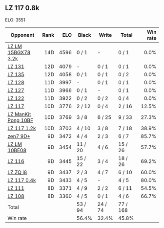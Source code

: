 ## LZ 117 0.8k ##

ELO: 3551

Opponent | Rank | ELO | Black | Write | Total | Win rate
---------|-----:|----:|-------|-------|-------|-------:
[LZ LM 15BGX78 3.2k](LZ%20LM%2015BGX78%203.2k.md) | 14D | 4596 | 0 / 1 | - | 0 / 1 | 0.0%
[LZ 131](LZ%20131.md) | 12D | 4079 | - | 0 / 1 | 0 / 1 | 0.0%
[LZ 135](LZ%20135.md) | 12D | 4058 | 0 / 1 | 0 / 1 | 0 / 2 | 0.0%
[LZ 128](LZ%20128.md) | 11D | 3997 | - | 0 / 1 | 0 / 1 | 0.0%
[LZ 127](LZ%20127.md) | 11D | 3966 | 0 / 1 | - | 0 / 1 | 0.0%
[LZ 122](LZ%20122.md) | 11D | 3922 | 0 / 2 | 0 / 2 | 0 / 4 | 0.0%
[LZ 117](LZ%20117.md) | 10D | 3776 | 2 / 12 | 0 / 4 | 2 / 16 | 12.5%
[LZ ManKit Pong 10BF](LZ%20ManKit%20Pong%2010BF.md) | 10D | 3769 | 3 / 8 | 6 / 25 | 9 / 33 | 27.3%
[LZ 117 1.2k](LZ%20117%201.2k.md) | 10D | 3703 | 4 / 10 | 3 / 8 | 7 / 18 | 38.9%
[zen7 9D+](zen7%209D+.md) | 9D | 3472 | 4 / 4 | 2 / 3 | 6 / 7 | 85.7%
[LZ LM 10BE08](LZ%20LM%2010BE08.md) | 9D | 3454 | 11 / 20 | 4 / 6 | 15 / 26 | 57.7%
[LZ 116](LZ%20116.md) | 9D | 3445 | 15 / 22 | 3 / 4 | 18 / 26 | 69.2%
[LZ ZQ i8](LZ%20ZQ%20i8.md) | 9D | 3437 | 2 / 3 | 4 / 7 | 6 / 10 | 60.0%
[LZ 117 0.4k](LZ%20117%200.4k.md) | 9D | 3433 | 4 / 5 | - | 4 / 5 | 80.0%
[LZ 111](LZ%20111.md) | 8D | 3371 | 4 / 9 | 2 / 2 | 6 / 11 | 54.5%
[LZ 108](LZ%20108.md) | 8D | 3360 | 4 / 5 | 0 / 1 | 4 / 6 | 66.7%
Total | | | 53 / 94 | 24 / 74 | 77 / 168 | 
Win rate| | | 56.4% | 32.4% | 45.8% | 
